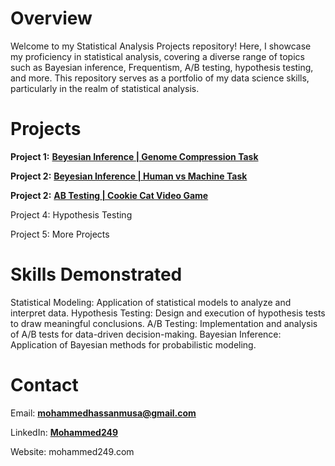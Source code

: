# Overview

Welcome to my Statistical Analysis Projects repository! Here, I showcase my proficiency in statistical analysis, covering a diverse range of topics such as Bayesian inference, Frequentism, A/B testing, hypothesis testing, and more. This repository serves as a portfolio of my data science skills, particularly in the realm of statistical analysis.

# Projects
**Project 1:**  [**Beyesian Inference | Genome Compression Task**](https://github.com/mohammed-249/Statistical_Analysis_Projects/tree/main/Bayesian%20inference%20%7C%20Genome%20Compression%20Task)

**Project 2:**  [**Beyesian Inference | Human vs Machine Task**](https://github.com/mohammed-249/Statistical_Analysis_Projects/tree/main/Beyesian%20Inference%20%7C%20Human%20vs%20Machine%20Task)

**Project 2:**  [**AB Testing | Cookie Cat Video Game**](https://github.com/mohammed-249/Statistical_Analysis_Projects/tree/main/AB%20Testing%20%7C%20Cookie%20Cat%20Video%20Game)

Project 4: Hypothesis Testing

Project 5: More Projects

# Skills Demonstrated

Statistical Modeling: Application of statistical models to analyze and interpret data.
Hypothesis Testing: Design and execution of hypothesis tests to draw meaningful conclusions.
A/B Testing: Implementation and analysis of A/B tests for data-driven decision-making.
Bayesian Inference: Application of Bayesian methods for probabilistic modeling.


# Contact

Email: [**mohammedhassanmusa@gmail.com**](mailto:mohammedhassanmusa@gmail.com)

LinkedIn: [**Mohammed249**](https://linkedin.com/in/mohammed249/)

Website: mohammed249.com
